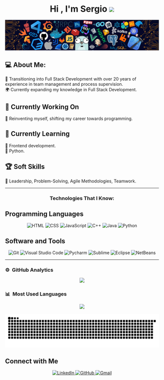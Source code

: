 <h1 align="center">Hi , I'm Sergio <img src="https://media.giphy.com/media/hvRJCLFzcasrR4ia7z/giphy.gif" width="35"></h1>

<img src="https://github.com/GovindSingh9447/GovindSingh9447/blob/main/WEBP/footer.webp" alt="">

## 💻 About Me:
🚀 Transitioning into Full Stack Development with over 20 years of experience in team management and process supervision.<br>
🌍 Currently expanding my knowledge in Full Stack Development.

## 🔧 Currently Working On
🔹 Reinventing myself, shifting my career towards programming.

## 📖 Currently Learning
🔹 Frontend development.<br>
🔹 Python.<br>

## 🏆 Soft Skills
🔹 Leadership, Problem-Solving, Agile Methodologies, Teamwork.

---

<h3 align="center">Technologies That I Know:</h3>

 
  

  
  <h2>Programming Languages</h2>
  <p align="center">
   <img alt="HTML" src="https://img.shields.io/badge/HTML%20-%23E34F26.svg?logo=html5&logoColor=white" /> 
   <img alt="CSS" src="https://img.shields.io/badge/CSS%20-%231572B6.svg?logo=css3&logoColor=white" />
   <img alt="JavaScript" src="https://img.shields.io/badge/JavaScript%20-%23F7DF1E.svg?logo=javascript&logoColor=black" />
   <img alt="C++" src="https://img.shields.io/badge/C++%20-%2300599C.svg?logo=c%2B%2B&logoColor=white" />
   <img alt="Java" src="https://img.shields.io/badge/Java-%23ED8B00.svg?logo=openjdk&logoColor=white" />
   <img alt="Python" src="https://img.shields.io/badge/Python-%2314354C.svg?logo=python&logoColor=white" />
  </p>
  
  <h2>Software and Tools</h2>
  <p align="center">
    <img alt="Git" src="https://img.shields.io/badge/Git%20-%23F05033.svg?logo=git&logoColor=white" />
    <img alt="Visual Studio Code" src="https://img.shields.io/badge/Visual%20Studio%20Code-0078d7.svg?logo=visual-studio-code&logoColor=white" />
    <img alt="Pycharm" src="https://img.shields.io/badge/pycharm-143?logo=pycharm&logoColor=black&color=green&labelColor=green" />
    <img alt="Sublime" src="https://img.shields.io/badge/sublime_text-%23575757.svg?logo=sublime-text&logoColor=important" />
   <img alt="Eclipse" src="https://img.shields.io/badge/Eclipse-%232C2255.svg?logo=eclipse&logoColor=white" />
   <img alt="NetBeans" src="https://img.shields.io/badge/NetBeans-%23007396.svg?logo=apache-netbeans-ide&logoColor=white" />
</p>
  
 

---


### ⚙️ &nbsp;GitHub Analytics
<p align="center">
   <a href="https://github.com/SergioCaMi">
      <img height="180em" src="https://github-readme-stats.vercel.app/api?username=SergioCaMi&show_icons=true&theme=algolia&cache_seconds=3600"/>
   </a>
</p>

### 📊 &nbsp;Most Used Languages
<p align="center">
   <a href="https://github.com/SergioCaMi">
      <img height="180em" src="https://github-readme-stats.vercel.app/api/top-langs/?username=SergioCaMi&layout=donut&theme=algolia&cache_seconds=3600"/>
   </a>
</p>



  <p align="center">
    <img src="https://github.com/7oSkaaa/7oSkaaa/blob/output/github-contribution-grid-snake.svg?" alt="Snake Game"/>
  </p>

 <h2>Connect with Me</h2>
<p align="center">
  <a href="https://www.linkedin.com/in/sergio-calvo-miron" target="_blank" rel="noopener noreferrer">
    <img alt="LinkedIn" title="Sergio Calvo on LinkedIn" src="https://img.shields.io/badge/LinkedIn-0077B5?style=for-the-badge&logo=linkedin&logoColor=white" />
  </a>
  <a href="https://github.com/SergioCaMi" target="_blank" rel="noopener noreferrer">
    <img alt="GitHub" title="SergioCaMi on GitHub" src="https://img.shields.io/badge/GitHub-100000?style=for-the-badge&logo=github&logoColor=white" />
  </a>
 <a href="https://mail.google.com/mail/?view=cm&fs=1&to=sergiocami84@gmail.com" target="_blank" rel="noopener noreferrer">
  <img alt="Gmail" title="Email Sergio Calvo" src="https://img.shields.io/badge/Gmail-D14836?style=for-the-badge&logo=gmail&logoColor=white" />
</a>
</p>

